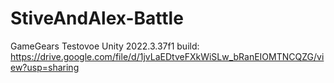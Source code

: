 # StiveAndAlex-Battle
GameGears Testovoe Unity 2022.3.37f1
build: https://drive.google.com/file/d/1jvLaEDtveFXkWiSLw_bRanEIOMTNCQZG/view?usp=sharing
